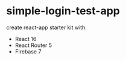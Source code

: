 # simple-login-test-app

create react-app starter kit with:

- React 16
- React Router 5
- Firebase 7
